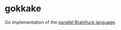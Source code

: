 gokkake
=======

Go implementation of the [parallel Brainfuck language](https://github.com/cmdli/parallel-brainfuck).
